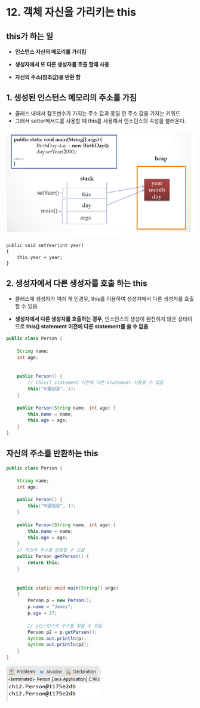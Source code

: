 # 12. 객체 자신을 가리키는 this

## this가 하는 일

- **인스턴스 자신의 메모리를 가리킴**

- **생성자에서 또 다른 생성자를 호출 할때 사용**

- **자신의 주소(참조값)을 반환 함**



## 1. 생성된 인스턴스 메모리의 주소를 가짐

- 클래스 내에서 참조변수가 가지는 주소 값과 동일 한 주소 값을 가지는 키워드
- 그래서 setter메서드를 사용할 때 this를 사용해서 인스턴스의 속성을 불러온다.

![this1](./img/this1.png)

``` 
public void setYear(int year)
{
    this.year = year;
}
```

## 2. 생성자에서 다른 생성자를 호출 하는 this

- 클래스에 생성자가 여러 개 인경우, this를 이용하여 생성자에서 다른 생성자를 호출할 수 있음

- **생성자에서 다른 생성자를 호출하는 경우**, 인스턴스의 생성이 완전하지 않은 상태이므로 **this() statement 이전에 다른 statement를 쓸 수 없음**

```java
public class Person {

	String name;
	int age;
	

	public Person() {
        // this() statement 이전에 다른 statement 사용할 수 없음
		this("이름없음", 1);
	}
	
	public Person(String name, int age) {
		this.name = name;
		this.age = age;
	}
}
```

## 자신의 주소를 반환하는 this

```java
public class Person {

	String name;
	int age;
	
	public Person() {
		this("이름없음", 1);
	}
	
	public Person(String name, int age) {
		this.name = name;
		this.age = age;
	}
	// 자신의 주소를 반환할 수 있음
	public Person getPerson() {
		return this;
	}
	
	
	public static void main(String[] args)
	{
		Person p = new Person();
		p.name = "James";
		p.age = 37;
		
        // p인스턴스의 주소를 찾을 수 있음
		Person p2 = p.getPerson();
		System.out.println(p);
		System.out.println(p2);
	}
}
```
![this2](./img/this2.PNG)

